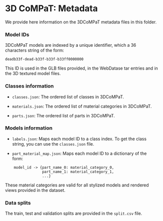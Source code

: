 # 3D CoMPaT: Metadata

We provide here information on the 3DCoMPaT metadata files in this folder.

### Model IDs

3DCoMPaT models are indexed by a unique identifier, which a 36 characters string of the form:

`deadb33f-dead-b33f-b33f-b33ff0000000`

This ID is used in the GLB files provided, in the WebDatase tar entries and in the 3D textured model files.

### Classes information

- `classes.json`: The ordered list of classes in 3DCoMPaT.

- `materials.json`: The ordered list of material categories in 3DCoMPaT.

- `parts.json`: The ordered list of parts in 3DCoMPaT.

### Models information

- `labels.json`: Maps each model ID to a class index. To get the class string, you can use the `classes.json` file.

- `part_material_map.json`: Maps each model ID to a dictionary of the form:

```
    model_id -> {part_name_0: material_category_0,
                 part_name_1: material_category_1,
                 ...}
```

These material categories are valid for all stylized models and rendered views provided in the dataset.

### Data splits

The train, test and validation splits are provided in the `split.csv` file.
